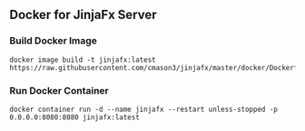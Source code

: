 ## Docker for JinjaFx Server

### Build Docker Image
```
docker image build -t jinjafx:latest https://raw.githubusercontent.com/cmason3/jinjafx/master/docker/Dockerfile
```

### Run Docker Container
```
docker container run -d --name jinjafx --restart unless-stopped -p 0.0.0.0:8080:8080 jinjafx:latest
```
